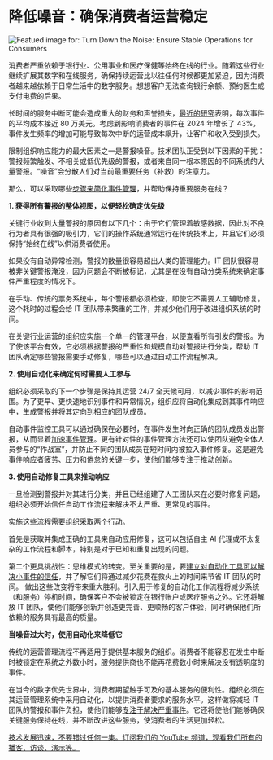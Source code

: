 # 降低噪音：确保消费者运营稳定

![Featued image for: Turn Down the Noise: Ensure Stable Operations for Consumers](https://cdn.thenewstack.io/media/2025/03/1ff88984-alertoverload-1024x576.jpg)

消费者严重依赖于银行业、公用事业和医疗保健等始终在线的行业。随着这些行业继续扩展其数字和在线服务，确保持续运营比以往任何时候都更加紧迫，因为消费者越来越依赖于日常生活中的数字服务。想想客户无法查询银行余额、预约医生或支付电费的后果。

长时间的服务中断可能会造成重大的财务和声誉损失，[最近的研究](https://www.pagerduty.com/newsroom/study-cost-of-incidents/)表明，每次事件的平均成本接近 80 万美元。考虑到影响消费者的事件在 2024 年增长了 43%，事件发生频率的增加可能导致每次中断的运营成本飙升，让客户和收入受到损失。

限制组织响应能力的最大因素之一是警报噪音。技术团队正受到以下因素的干扰：警报频繁触发、不相关或低优先级的警报，或者来自同一根本原因的不同系统的大量警报。“噪音”会分散人们对当前最重要任务（补救）的注意力。

那么，可以采取哪些[步骤来简化事件管理](https://thenewstack.io/5-steps-to-cross-the-operational-chasm-in-incident-management/)，并帮助保持重要服务在线？

**1. 获得所有警报的整体视图，以便轻松确定优先级**

关键行业收到大量警报的原因有以下几个：由于它们管理着敏感数据，因此对不良行为者具有很强的吸引力，它们的操作系统通常运行在传统技术上，并且它们必须保持“始终在线”以供消费者使用。

如果没有自动异常检测，警报的数量很容易超出人类的管理能力。IT 团队很容易被非关键警报淹没，因为问题会不断被标记，尤其是在没有自动分类系统来确定事件严重程度的情况下。

在手动、传统的票务系统中，每个警报都必须检查，即使它不需要人工辅助修复。这个耗时的过程会给 IT 团队带来繁重的工作，并减少他们用于改进组织系统的时间。

在关键行业运营的组织应实施一个单一的管理平台，以便查看所有引发的警报。为了使该平台有效，它必须根据警报的严重性和规模自动对警报进行分类，帮助 IT 团队确定哪些警报需要手动修复，哪些可以通过自动工作流程解决。

**2. 使用自动化来确定何时需要人工参与**

组织必须采取的下一个步骤是保持其运营 24/7 全天候可用，以减少事件的影响范围。为了更早、更快速地识别事件和异常情况，组织应将自动化集成到其事件响应中，生成警报并将其定向到相应的团队成员。

自动事件监控工具可以通过确保在必要时，在事件发生时向正确的团队成员发出警报，从而显着[加速事件管理](https://thenewstack.io/chaos-to-control-3-steps-for-automating-incident-management/)。更有针对性的事件管理方法还可以使团队避免全体人员参与的“作战室”，并防止不同的团队成员在短时间内被拉入事件修复。这是避免事件响应者疲劳、压力和倦怠的关键一步，使他们能够专注于推动创新。

**3. 使用自动修复工具来推动响应**

一旦检测到警报并对其进行分类，并且已经组建了人工团队来在必要时修复问题，组织必须开始信任自动工作流程来解决不太严重、更常见的事件。

实施这些流程需要组织采取两个行动。

首先是获取并集成正确的工具来自动应用修复，这可以包括自主 AI 代理或不太复杂的工作流程和脚本，特别是对于已知和重复出现的问题。

第二个更具挑战性：思维模式的转变。至关重要的是，要[建立对自动化工具可以解决小事件的信任](https://thenewstack.io/how-to-build-past-basic-automated-incident-response/)，并了解它们将通过减少花费在救火上的时间来节省 IT 团队的时间。
做出这些改变将带来重大胜利。引入用于修复的自动化工作流程将减少系统（和服务）停机时间，确保客户不会被锁定在银行账户或医疗服务之外。它还将解放 IT 团队，使他们能够创新并创造更完善、更顺畅的客户体验，同时确保他们所依赖的服务具有最高的质量。

**当噪音过大时，使用自动化来降低它**

传统的运营管理流程不再适用于提供基本服务的组织。消费者不能容忍在发生中断时被锁定在系统之外数小时，服务提供商也不能再花费数小时来解决没有透明度的事件。

在当今的数字优先世界中，消费者期望触手可及的基本服务的便利性。组织必须在其运营管理系统中采用自动化，以提供消费者要求的服务水平。这样做将减轻 IT 团队的警报和事件负担，使他们能够[专注于解决严重事件](https://thenewstack.io/fast-focused-incident-response-reduce-system-noise-by-98/)。它还将使他们能够确保关键服务保持在线，并不断改进这些服务，使消费者的生活更加轻松。

[技术发展迅速，不要错过任何一集。订阅我们的 YouTube 频道，观看我们所有的播客、访谈、演示等。](https://youtube.com/thenewstack?sub_confirmation=1)